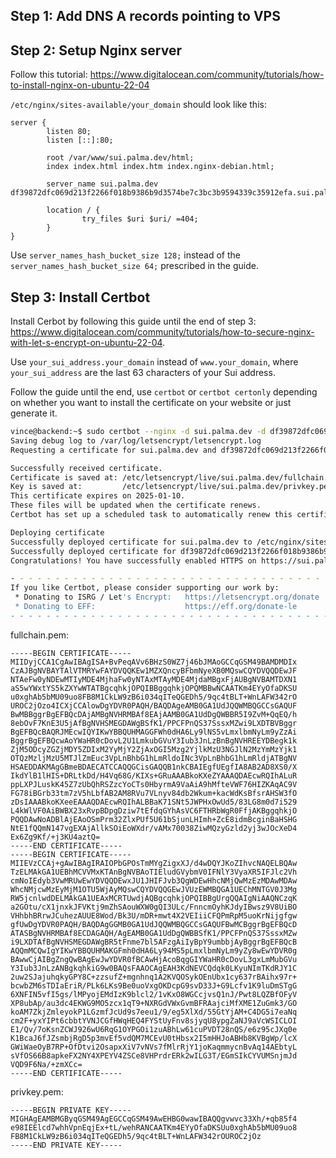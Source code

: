## Step 1: Add DNS A records pointing to VPS

## Step 2: Setup Nginx server

Follow this tutorial: https://www.digitalocean.com/community/tutorials/how-to-install-nginx-on-ubuntu-22-04

`/etc/nginx/sites-available/your_domain` should look like this:

```
server {
        listen 80;
        listen [::]:80;

        root /var/www/sui.palma.dev/html;
        index index.html index.htm index.nginx-debian.html;

        server_name sui.palma.dev df39872dfc069d213f2266f018b9386b9d3574be7c3bc3b9594339c35912efa.sui.palma.dev;

        location / {
                try_files $uri $uri/ =404;
        }
}
```

Use `server_names_hash_bucket_size 128;` instead of the `server_names_hash_bucket_size 64;` prescribed in the guide.

## Step 3: Install Certbot

Install Cerbot by following this guide until the end of step 3: https://www.digitalocean.com/community/tutorials/how-to-secure-nginx-with-let-s-encrypt-on-ubuntu-22-04.

Use `your_sui_address.your_domain` instead of `www.your_domain`, where `your_sui_address` are the last 63 characters of your Sui address.

Follow the guide until the end, use `certbot` or `certbot certonly` depending on whether you want to install the certificate on your website or just generate it.

```sh
vince@backend:~$ sudo certbot --nginx -d sui.palma.dev -d df39872dfc069d213f2266f018b9386b9d3574be7c3bc3b9594339c35912efa.sui.palma.dev
Saving debug log to /var/log/letsencrypt/letsencrypt.log
Requesting a certificate for sui.palma.dev and df39872dfc069d213f2266f018b9386b9d3574be7c3bc3b9594339c35912efa.sui.palma.dev

Successfully received certificate.
Certificate is saved at: /etc/letsencrypt/live/sui.palma.dev/fullchain.pem
Key is saved at:         /etc/letsencrypt/live/sui.palma.dev/privkey.pem
This certificate expires on 2025-01-10.
These files will be updated when the certificate renews.
Certbot has set up a scheduled task to automatically renew this certificate in the background.

Deploying certificate
Successfully deployed certificate for sui.palma.dev to /etc/nginx/sites-enabled/sui.palma.dev
Successfully deployed certificate for df39872dfc069d213f2266f018b9386b9d3574be7c3bc3b9594339c35912efa.sui.palma.dev to /etc/nginx/sites-enabled/sui.palma.dev
Congratulations! You have successfully enabled HTTPS on https://sui.palma.dev and https://df39872dfc069d213f2266f018b9386b9d3574be7c3bc3b9594339c35912efa.sui.palma.dev

- - - - - - - - - - - - - - - - - - - - - - - - - - - - - - - - - - - - - - - -
If you like Certbot, please consider supporting our work by:
 * Donating to ISRG / Let's Encrypt:   https://letsencrypt.org/donate
 * Donating to EFF:                    https://eff.org/donate-le
- - - - - - - - - - - - - - - - - - - - - - - - - - - - - - - - - - - - - - - -
```

fullchain.pem:

```
-----BEGIN CERTIFICATE-----
MIIDyjCCA1CgAwIBAgISA+BvPeqAVv6BHzS0WZ7j46bJMAoGCCqGSM49BAMDMDIx
CzAJBgNVBAYTAlVTMRYwFAYDVQQKEw1MZXQncyBFbmNyeXB0MQswCQYDVQQDEwJF
NTAeFw0yNDEwMTIyMDE4MjhaFw0yNTAxMTAyMDE4MjdaMBgxFjAUBgNVBAMTDXN1
aS5wYWxtYS5kZXYwWTATBgcqhkjOPQIBBggqhkjOPQMBBwNCAATKm4EYyOfaDKSU
u0xghAb5bMU09uo8FB8M1CkLW9zB6i034qITeQGEDh5/9qc4tBLT+WnLAFW342rO
UROC2jOzo4ICXjCCAlowDgYDVR0PAQH/BAQDAgeAMB0GA1UdJQQWMBQGCCsGAQUF
BwMBBggrBgEFBQcDAjAMBgNVHRMBAf8EAjAAMB0GA1UdDgQWBBR5I9ZvM+QqEQ/h
8ebOvF7KnE3U5jAfBgNVHSMEGDAWgBSfK1/PPCFPnQS37SssxMZwi9LXDTBVBggr
BgEFBQcBAQRJMEcwIQYIKwYBBQUHMAGGFWh0dHA6Ly9lNS5vLmxlbmNyLm9yZzAi
BggrBgEFBQcwAoYWaHR0cDovL2U1LmkubGVuY3Iub3JnLzBnBgNVHREEYDBegk1k
ZjM5ODcyZGZjMDY5ZDIxM2YyMjY2ZjAxOGI5Mzg2YjlkMzU3NGJlN2MzYmMzYjk1
OTQzMzljMzU5MTJlZmEuc3VpLnBhbG1hLmRldoINc3VpLnBhbG1hLmRldjATBgNV
HSAEDDAKMAgGBmeBDAECATCCAQQGCisGAQQB1nkCBAIEgfUEgfIA8AB2AD8XS0/X
IkdYlB1lHIS+DRLtkDd/H4Vq68G/KIXs+GRuAAABkoKXeZYAAAQDAEcwRQIhALuR
ppLXPJLuskK45Z7zUbQhRSZzcYoCTs0HbyrmA9VaAiA9hMfteVWF76HIZKAqAC9V
FG78iBGrb33tm7zV5hLbfAB2AM8RVu7VLnyv84db2Wkum+kacWdKsBfsrAHSW3fO
zDsIAAABkoKXeeEAAAQDAEcwRQIhALBBaK71SNt5JWPHxOwUd5/83LG8m0d7i529
L4kWlVF0AiBWBX23xRvpBDpgDziw7tEfdqGYhAsVC6FTHRbWgR0FfjAKBggqhkjO
PQQDAwNoADBlAjEAoOSmPrm32ZlxPUf5U61bSjunLHImh+ZcE8idmBcginBaHSHG
NtE1fQQmN147vgEXAjAllkSOiEoWXdr/vAMx70038ZiwMQzyGzld2yj3wJOcXeD4
Ex6Zg9Kf/+j3KU4aztQ=
-----END CERTIFICATE-----
-----BEGIN CERTIFICATE-----
MIIEVzCCAj+gAwIBAgIRAIOPbGPOsTmMYgZigxXJ/d4wDQYJKoZIhvcNAQELBQAw
TzELMAkGA1UEBhMCVVMxKTAnBgNVBAoTIEludGVybmV0IFNlY3VyaXR5IFJlc2Vh
cmNoIEdyb3VwMRUwEwYDVQQDEwxJU1JHIFJvb3QgWDEwHhcNMjQwMzEzMDAwMDAw
WhcNMjcwMzEyMjM1OTU5WjAyMQswCQYDVQQGEwJVUzEWMBQGA1UEChMNTGV0J3Mg
RW5jcnlwdDELMAkGA1UEAxMCRTUwdjAQBgcqhkjOPQIBBgUrgQQAIgNiAAQNCzqK
a2GOtu/cX1jnxkJFVKtj9mZhSAouWXW0gQI3ULc/FnncmOyhKJdyIBwsz9V8UiBO
VHhbhBRrwJCuhezAUUE8Wod/Bk3U/mDR+mwt4X2VEIiiCFQPmRpM5uoKrNijgfgw
gfUwDgYDVR0PAQH/BAQDAgGGMB0GA1UdJQQWMBQGCCsGAQUFBwMCBggrBgEFBQcD
ATASBgNVHRMBAf8ECDAGAQH/AgEAMB0GA1UdDgQWBBSfK1/PPCFPnQS37SssxMZw
i9LXDTAfBgNVHSMEGDAWgBR5tFnme7bl5AFzgAiIyBpY9umbbjAyBggrBgEFBQcB
AQQmMCQwIgYIKwYBBQUHMAKGFmh0dHA6Ly94MS5pLmxlbmNyLm9yZy8wEwYDVR0g
BAwwCjAIBgZngQwBAgEwJwYDVR0fBCAwHjAcoBqgGIYWaHR0cDovL3gxLmMubGVu
Y3Iub3JnLzANBgkqhkiG9w0BAQsFAAOCAgEAH3KdNEVCQdqk0LKyuNImTKdRJY1C
2uw2SJajuhqkyGPY8C+zzsufZ+mgnhnq1A2KVQOSykOEnUbx1cy637rBAihx97r+
bcwbZM6sTDIaEriR/PLk6LKs9Be0uoVxgOKDcpG9svD33J+G9Lcfv1K9luDmSTgG
6XNFIN5vfI5gs/lMPyojEMdIzK9blcl2/1vKxO8WGCcjvsQ1nJ/Pwt8LQZBfOFyV
XP8ubAp/au3dc4EKWG9MO5zcx1qT9+NXRGdVWxGvmBFRAajciMfXME1ZuGmk3/GO
koAM7ZkjZmleyokP1LGzmfJcUd9s7eeu1/9/eg5XlXd/55GtYjAM+C4DG5i7eaNq
cm2F+yxYIPt6cbbtYVNJCGfHWqHEQ4FYStUyFnv8sjyqU8ypgZaNJ9aVcWSICLOI
E1/Qv/7oKsnZCWJ926wU6RqG1OYPGOi1zuABhLw61cuPVDT28nQS/e6z95cJXq0e
K1BcaJ6fJZsmbjRgD5p3mvEf5vdQM7MCEvU0tHbsx2I5mHHJoABHb8KVBgWp/lcX
GWiWaeOyB7RP+OfDtvi2OsapxXiV7vNVs7fMlrRjY1joKaqmmycnBvAq14AEbtyL
sVfOS66B8apkeFX2NY4XPEYV4ZSCe8VHPrdrERk2wILG3T/EGmSIkCYVUMSnjmJd
VQD9F6Na/+zmXCc=
-----END CERTIFICATE-----
```

privkey.pem:

```
-----BEGIN PRIVATE KEY-----
MIGHAgEAMBMGByqGSM49AgEGCCqGSM49AwEHBG0wawIBAQQgvwvc33Xh/+qb85f4
e98IEElcd7whhVpnEqjEx+tL/wehRANCAATKm4EYyOfaDKSUu0xghAb5bMU09uo8
FB8M1CkLW9zB6i034qITeQGEDh5/9qc4tBLT+WnLAFW342rOUROC2jOz
-----END PRIVATE KEY-----
```
